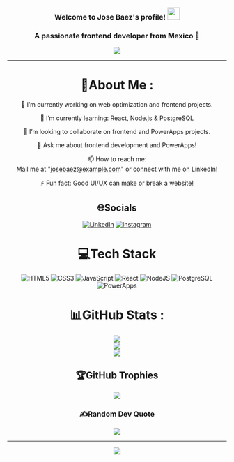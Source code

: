 <h3 align="center">
  Welcome to Jose Baez's profile!
  <img src="https://media.giphy.com/media/hvRJCLFzcasrR4ia7z/giphy.gif" width="28">
</h3>

<h3 align="center">A passionate frontend developer from Mexico 🚀</h3>

<p align="center">
  <a href="https://github.com/sopadecodito/sopadecodito">
    <img src="https://readme-typing-svg.herokuapp.com?color=%2336BCF7&center=true&vCenter=true&lines=Hi+%2C+welcome+to+my+Github+page;I+am+Jose+Baez;Frontend+Developer;Web+Performance+Enthusiast;Power+Apps+Developer;Tech+Lover+%3C3">
  </a>
</p>

---
<div align="center">
  
# 💫About Me :
🔭 I’m currently working on web optimization and frontend projects.
  
🌱 I’m currently learning: React, Node.js & PostgreSQL

👯 I’m looking to collaborate on frontend and PowerApps projects.

💬 Ask me about frontend development and PowerApps!

📫 How to reach me:  
  Mail me at "josebaez@example.com" or connect with me on LinkedIn!

⚡ Fun fact: Good UI/UX can make or break a website!

## 🌐Socials
[![LinkedIn](https://img.shields.io/badge/LinkedIn-blue?style=for-the-badge&logo=linkedin&logoColor=white)](https://linkedin.com/in/osebaezsalazar) 
[![Instagram](https://img.shields.io/badge/Instagram-E4405F?style=for-the-badge&logo=instagram&logoColor=white)](https://instagram.com/sopa.de.codito)

# 💻Tech Stack  
![HTML5](https://img.shields.io/badge/html5-%23E34F26.svg?style=for-the-badge&logo=html5&logoColor=white) 
![CSS3](https://img.shields.io/badge/css3-%231572B6.svg?style=for-the-badge&logo=css3&logoColor=white) 
![JavaScript](https://img.shields.io/badge/javascript-%23323330.svg?style=for-the-badge&logo=javascript&logoColor=%23F7DF1E) 
![React](https://img.shields.io/badge/react-%2361DAFB.svg?style=for-the-badge&logo=react&logoColor=white) 
![NodeJS](https://img.shields.io/badge/node.js-6DA55F?style=for-the-badge&logo=node.js&logoColor=white) 
![PostgreSQL](https://img.shields.io/badge/postgresql-%23316192.svg?style=for-the-badge&logo=postgresql&logoColor=white) 
![PowerApps](https://img.shields.io/badge/PowerApps-742774?style=for-the-badge&logo=powerapps&logoColor=white)

# 📊GitHub Stats :
![](https://github-readme-stats.vercel.app/api?username=sopadecodito&theme=radical&hide_border=false&include_all_commits=true&count_private=true)<br/>
![](https://github-readme-streak-stats.herokuapp.com/?user=sopadecodito&theme=radical&hide_border=false)<br/>
![](https://github-readme-stats.vercel.app/api/top-langs/?username=sopadecodito&theme=radical&hide_border=false&include_all_commits=false&count_private=false&layout=compact)

## 🏆GitHub Trophies
![](https://github-profile-trophy.vercel.app/?username=sopadecodito&theme=discord&no-frame=false&no-bg=false&margin-w=4)

### ✍️Random Dev Quote
![](https://quotes-github-readme.vercel.app/api?type=horizontal&theme=merko)

---
![](https://komarev.com/ghpvc/?username=sopadecodito&label=Visitors+Count&color=brightgreen)
</div>
